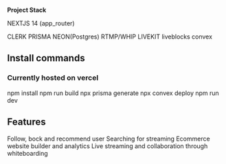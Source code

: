__Project Stack__

NEXTJS 14 (app_router)

CLERK PRISMA NEON(Postgres)
RTMP/WHIP LIVEKIT
liveblocks
convex

## Install commands
### Currently hosted on vercel

npm install
npm run build
npx prisma generate
npx convex deploy
npm run dev

## Features

Follow, bock and recommend user
Searching for streaming
Ecommerce website builder and analytics
Live streaming and collaboration through whiteboarding
